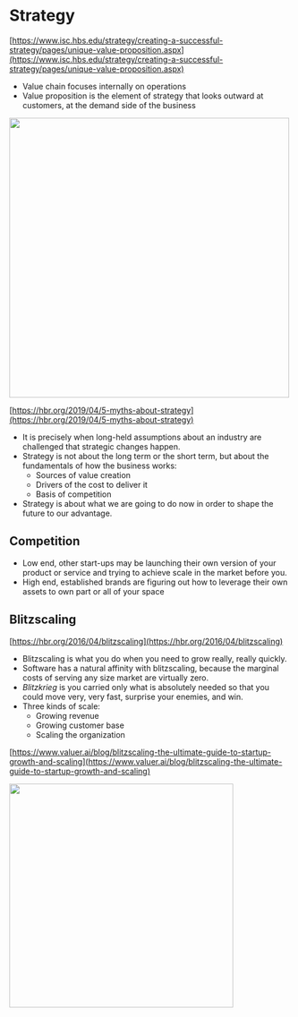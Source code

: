 # Strategy

[https://www.isc.hbs.edu/strategy/creating-a-successful-strategy/pages/unique-value-proposition.aspx](https://www.isc.hbs.edu/strategy/creating-a-successful-strategy/pages/unique-value-proposition.aspx)
* Value chain focuses internally on operations
* Value proposition is the element of strategy that looks outward at customers, at the demand side of the business

<img src="https://www.isc.hbs.edu/Style%20Library/hbs/images/strategy/unique-value-propositioning.png" width="500px" />

[https://hbr.org/2019/04/5-myths-about-strategy](https://hbr.org/2019/04/5-myths-about-strategy)
* It is precisely when long-held assumptions about an industry are challenged that strategic changes happen.
* Strategy is not about the long term or the short term, but about the fundamentals of how the business works: 
  * Sources of value creation
  * Drivers of the cost to deliver it
  * Basis of competition
* Strategy is about what we are going to do now in order to shape the future to our advantage.

## Competition
* Low end, other start-ups may be launching their own version of your product or service and trying to achieve scale in the market before you. 
* High end, established brands are figuring out how to leverage their own assets to own part or all of your space

## Blitzscaling
[https://hbr.org/2016/04/blitzscaling](https://hbr.org/2016/04/blitzscaling)
* Blitzscaling is what you do when you need to grow really, really quickly.
* Software has a natural affinity with blitzscaling, because the marginal costs of serving any size market are virtually zero.
* _Blitzkrieg_ is you carried only what is absolutely needed so that you could move very, very fast, surprise your enemies, and win.
* Three kinds of scale:
  * Growing revenue
  * Growing customer base
  * Scaling the organization

[https://www.valuer.ai/blog/blitzscaling-the-ultimate-guide-to-startup-growth-and-scaling](https://www.valuer.ai/blog/blitzscaling-the-ultimate-guide-to-startup-growth-and-scaling)

<img src="https://www.valuer.ai/hs-fs/hubfs/5-STAGES-OF-BLITZSCALING-1-1303x1050.jpg?width=1148&name=5-STAGES-OF-BLITZSCALING-1-1303x1050.jpg" width="400px" />
